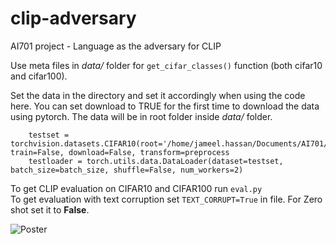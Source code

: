 # clip-adversary
AI701 project - Language as the adversary for CLIP

Use meta files in *data/* folder for ```get_cifar_classes()``` function (both cifar10 and cifar100). 

Set the data in the directory and set it accordingly when using the code here. You can set download to TRUE for the first time to download the data using pytorch. The data will be in root folder inside *data/* folder. 
``` 
    testset = torchvision.datasets.CIFAR10(root='/home/jameel.hassan/Documents/AI701/data/cifar10', train=False, download=False, transform=preprocess
    testloader = torch.utils.data.DataLoader(dataset=testset, batch_size=batch_size, shuffle=False, num_workers=2) 
```

To get CLIP evaluation on CIFAR10 and CIFAR100 run ```eval.py``` \
To get evaluation with text corruption set ```TEXT_CORRUPT=True``` in file. For Zero shot set it to **False**. 

![Poster](<https://github.com/jameelhassan/clip-adversary/blob/main/cluster_out/poster.png?raw=true>)